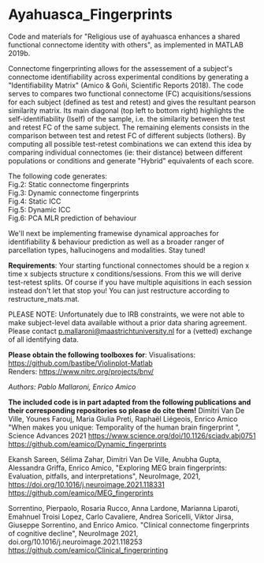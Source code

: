 # Ayahuasca_Fingerprints
Code and materials for  "Religious use of ayahuasca enhances a shared functional connectome identity with others", as implemented in MATLAB 2019b.

Connectome fingerprinting allows for the assessement of a subject's connectome identifiability across experimental conditions by generating a "Identifiability Matrix" (Amico & Goñi, Scientific Reports 2018). The code serves to compares two functional connectome (FC) acquisitions/sessions for each subject (defined as test and retest) and gives the resultant pearson similarity matrix. Its main diagonal (top left to bottom right) highlights the self-identifiability (Iself) of the sample, i.e. the similarity between the test and retest FC of the same subject. The remaining elements consists in the comparison between test and retest FC of different subjects (Iothers). By computing all possible test-retest combinations we can extend this idea by comparing individual connectomes (ie: their distance) between different populations or conditions and generate "Hybrid" equivalents of each score. 


The following code generates:<br/>
Fig.2: Static connectome fingerprints<br/> 
Fig.3: Dynamic connectome fingerprints<br/> 
Fig.4: Static ICC<br/> 
Fig.5: Dynamic ICC<br/>
Fig.6: PCA MLR prediction of behaviour<br/> 


We'll next be implementing framewise dynamical approaches for identifiability & behaviour prediction as well as a broader ranger of parcellation types, hallucinogens and modalities. Stay tuned! 


**Requirements**:
Your starting functional connectomes should be a region x time x subjects structure x conditions/sessions. From this we will derive test-retest splits. Of course if you have multiple aquisitions in each session instead don't let that stop you! You can just restructure according to restructure_mats.mat.


PLEASE NOTE: Unfortunately due to IRB constraints, we were not able to make subject-level data available without a prior data sharing agreement.  Please contact p.mallaroni@maastrichtuniversity.nl for a (vetted) exchange of all identifying data.


**Please obtain the following toolboxes for**:
Visualisations: https://github.com/bastibe/Violinplot-Matlab<br/>
Renders: https://www.nitrc.org/projects/bnv/<br/>


_Authors: Pablo Mallaroni, Enrico Amico_



**The included code is in part adapted from the following publications and their corresponding repositories so please do cite them!**
 Dimitri Van De Ville, Younes Farouj, Maria Giulia Preti, Raphaël Liégeois, Enrico Amico "When makes you unique: Temporality of the human brain fingerprint ", Science Advances 2021 https://www.science.org/doi/10.1126/sciadv.abj0751
https://github.com/eamico/Dynamic_fingerprints

Ekansh Sareen, Sélima Zahar, Dimitri Van De Ville, Anubha Gupta, Alessandra Griffa, Enrico Amico, "Exploring MEG brain fingerprints: Evaluation, pitfalls, and interpretations", NeuroImage, 2021, https://doi.org/10.1016/j.neuroimage.2021.118331
https://github.com/eamico/MEG_fingerprints

Sorrentino, Pierpaolo, Rosaria Rucco, Anna Lardone, Marianna Liparoti, Emahnuel Troisi Lopez, Carlo Cavaliere, Andrea Soricelli, Viktor Jirsa, Giuseppe Sorrentino, and Enrico Amico. "Clinical connectome fingerprints of cognitive decline", NeuroImage 2021, doi.org/10.1016/j.neuroimage.2021.118253
https://github.com/eamico/Clinical_fingerprinting

